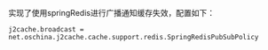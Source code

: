 实现了使用springRedis进行广播通知缓存失效，配置如下：

```
j2cache.broadcast = net.oschina.j2cache.cache.support.redis.SpringRedisPubSubPolicy
```